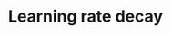---
title: Learning rate decay
related_terms:
 - learning-rate
 - stochastic-gradient-descent-sgd
references:
 - "[Decaying the learning rate - TensorFlow Documentation](https://www.tensorflow.org/versions/r0.11/api_docs/python/train/decaying_the_learning_rate)"
 - "[Annealing the learning rate - Stanford CS231n](http://cs231n.github.io/neural-networks-3/#anneal)"
---